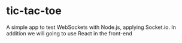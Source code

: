 # tic-tac-toe
A simple app to test WebSockets with Node.js, applying Socket.io. In addition we will going to use React in the front-end 
